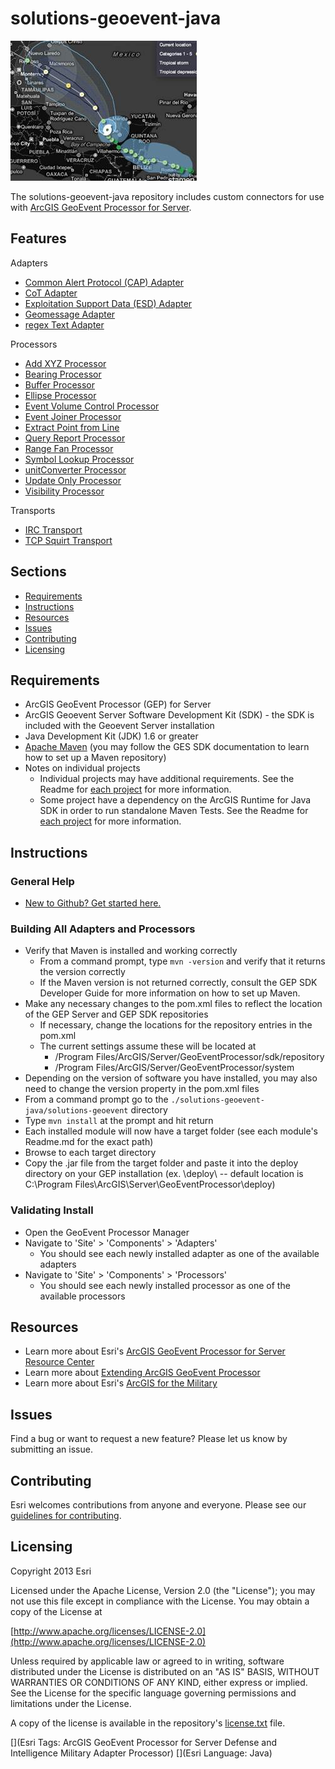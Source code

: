 solutions-geoevent-java 
====================

![Image of geomessage-adapter](ScreenShot.JPG)

The solutions-geoevent-java repository includes custom connectors for use with [ArcGIS GeoEvent Processor for Server](http://www.esri.com/software/arcgis/arcgisserver/extensions/geoevent-extension). 

## Features

Adapters
* [Common Alert Protocol (CAP) Adapter](solutions-geoevent/adapters/CAP-adapter/README.md)
* [CoT Adapter](solutions-geoevent/adapters/cot-adapter/README.md)
* [Exploitation Support Data (ESD) Adapter](solutions-geoevent/adapters/esd-adapter/README.md)
* [Geomessage Adapter](solutions-geoevent/adapters/geomessage-adapter/README.md)
* [regex Text Adapter](solutions-geoevent/adapters/regexText-adapter/README.md)

Processors
* [Add XYZ Processor](solutions-geoevent/processors/addxyz-processor/README.md)
* [Bearing Processor](solutions-geoevent/processors/bearing-processor/README.md)
* [Buffer Processor](solutions-geoevent/processors/buffer-processor/README.md)
* [Ellipse Processor](solutions-geoevent/processors/ellipse-processor/README.md)
* [Event Volume Control Processor](solutions-geoevent/processors/eventVolumeControl-processor/README.md)
* [Event Joiner Processor](solutions-geoevent/processors/eventjoiner-processor/README.md)
* [Extract Point from Line](solutions-geoevent/processors/reduceLineToPoint-processor/README.md)
* [Query Report Processor](solutions-geoevent/processors/query-report-processor/README.md)
* [Range Fan Processor](solutions-geoevent/processors/rangefan-processor/README.md)
* [Symbol Lookup Processor](solutions-geoevent/processors/symbol-lookup-processor/README.md)
* [unitConverter Processor](solutions-geoevent/processors/unitConversion-processor/README.md)
* [Update Only Processor](solutions-geoevent/processors/updateOnly-processor/README.md)
* [Visibility Processor](solutions-geoevent/processors/visibility-processor/README.md)

Transports
* [IRC Transport](solutions-geoevent/transports/irc-transport/README.md)
* [TCP Squirt Transport](solutions-geoevent/transports/tcpSquirt-transport/README.md)

## Sections

* [Requirements](#requirements)
* [Instructions](#instructions)
* [Resources](#resources)
* [Issues](#issues)
* [Contributing](#contributing)
* [Licensing](#licensing)

## Requirements

* ArcGIS GeoEvent Processor (GEP) for Server
* ArcGIS Geoevent Server Software Development Kit (SDK) - the SDK is included with the Geoevent Server installation
* Java Development Kit (JDK) 1.6 or greater
* [Apache Maven](http://maven.apache.org) (you may follow the GES SDK documentation to learn how to set up a Maven repository)
* Notes on individual projects
    * Individual projects may have additional requirements. See the Readme for [each project](#features) for more information.
    * Some project have a dependency on the ArcGIS Runtime for Java SDK in order to run standalone Maven Tests. See the Readme for [each project](#features) for more information.

## Instructions

### General Help

* [New to Github? Get started here.](http://htmlpreview.github.com/?https://github.com/Esri/esri.github.com/blob/master/help/esri-getting-to-know-github.html)

### Building All Adapters and Processors
 
* Verify that Maven is installed and working correctly
    * From a command prompt, type `mvn -version` and verify that it returns the version correctly
    * If the Maven version is not returned correctly, consult the GEP SDK Developer Guide for more information on how to set up Maven. 
* Make any necessary changes to the pom.xml files to reflect the location of the GEP Server and GEP SDK repositories
    * If necessary, change the locations for the repository entries in the pom.xml 
    * The current settings assume these will be located at 
        * /Program Files/ArcGIS/Server/GeoEventProcessor/sdk/repository
        * /Program Files/ArcGIS/Server/GeoEventProcessor/system
* Depending on the version of software you have installed, you may also need to change the version property in the pom.xml files
* From a command prompt go to the `./solutions-geoevent-java/solutions-geoevent` directory
* Type `mvn install` at the prompt and hit return
* Each installed module will now have a target folder (see each module's Readme.md for the exact path)
* Browse to each target directory 
* Copy the .jar file from the target folder and paste it into the deploy directory on your GEP installation (ex. <GEP install location>\deploy\ -- default location is C:\Program Files\ArcGIS\Server\GeoEventProcessor\deploy)
 
### Validating Install
 
* Open the GeoEvent Processor Manager 
* Navigate to 'Site' > 'Components' >  'Adapters'
    *  You should see each newly installed adapter as one of the available adapters
* Navigate to 'Site' > 'Components' >  'Processors' 
    * You should see each newly installed processor as one of the available processors

## Resources

* Learn more about Esri's [ArcGIS GeoEvent Processor for Server Resource Center](http://pro.arcgis.com/share/geoevent-processor/)
* Learn more about [Extending ArcGIS GeoEvent Processor](http://resources.arcgis.com/en/help/main/10.2/index.html#//015400000664000000)
* Learn more about Esri's [ArcGIS for the Military](http://solutions.arcgis.com/military/)

## Issues

Find a bug or want to request a new feature?  Please let us know by submitting an issue.

## Contributing

Esri welcomes contributions from anyone and everyone. Please see our [guidelines for contributing](https://github.com/esri/contributing).

## Licensing

Copyright 2013 Esri

Licensed under the Apache License, Version 2.0 (the "License");
you may not use this file except in compliance with the License.
You may obtain a copy of the License at

   [http://www.apache.org/licenses/LICENSE-2.0](http://www.apache.org/licenses/LICENSE-2.0)

Unless required by applicable law or agreed to in writing, software
distributed under the License is distributed on an "AS IS" BASIS,
WITHOUT WARRANTIES OR CONDITIONS OF ANY KIND, either express or implied.
See the License for the specific language governing permissions and
limitations under the License.

A copy of the license is available in the repository's
[license.txt](license.txt) file.

[](Esri Tags: ArcGIS GeoEvent Processor for Server Defense and Intelligence Military Adapter Processor)
[](Esri Language: Java)
